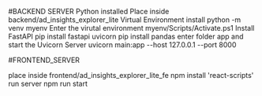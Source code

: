 
#BACKEND SERVER
Python installed
Place inside backend/ad_insights_explorer_lite
Virtual Environment install
python -m venv myenv
Enter the virutal environment
myenv/Scripts/Activate.ps1
Install FastAPI
pip install fastapi uvicorn
pip install pandas
enter folder app and start the Uvicorn Server
uvicorn main:app --host 127.0.0.1 --port 8000

 #FRONTEND_SERVER

place inside frontend/ad_insights_explorer_lite_fe
 npm install 'react-scripts'
run server
 npm run start


